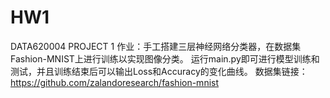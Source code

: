 # HW1
DATA620004 PROJECT 1
作业：手工搭建三层神经网络分类器，在数据集Fashion-MNIST上进行训练以实现图像分类。
运行main.py即可进行模型训练和测试，并且训练结束后可以输出Loss和Accuracy的变化曲线。
数据集链接：https://github.com/zalandoresearch/fashion-mnist
